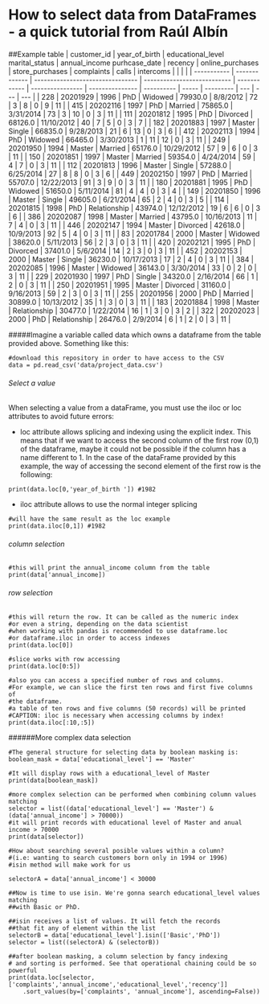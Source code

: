 # How to select data from DataFrames - a quick tutorial from Raúl Albín


##Example table
| customer_id | year_of_birth | educational_level marital_status | annual_income purhcase_date | recency      | online_purchases | store_purchases | complaints | calls | intercoms |     |     |     |
| ----------- | ------------- | -------------------------------- | --------------------------- | ------------ | ---------------- | --------------- | ---------- | ----- | --------- | --- | --- | --- |
| 228         | 20201929      | 1996                             | PhD                         | Widowed      | 79930.0          | 8/8/2012        | 72         | 3     | 8         | 0   | 9   | 11  |
| 415         | 20202116      | 1997                             | PhD                         | Married      | 75865.0          | 3/31/2014       | 73         | 3     | 10        | 0   | 3   | 11  |
| 111         | 20201812      | 1995                             | PhD                         | Divorced     | 68126.0          | 11/10/2012      | 40         | 7     | 5         | 0   | 3   | 7   |
| 182         | 20201883      | 1997                             | Master                      | Single       | 66835.0          | 9/28/2013       | 21         | 6     | 13        | 0   | 3   | 6   |
| 412         | 20202113      | 1994                             | PhD                         | Widowed      | 66465.0          | 3/30/2013       | 1          | 11    | 12        | 0   | 3   | 11  |
| 249         | 20201950      | 1994                             | Master                      | Married      | 65176.0          | 10/29/2012      | 57         | 9     | 6         | 0   | 3   | 11  |
| 150         | 20201851      | 1997                             | Master                      | Married      | 59354.0          | 4/24/2014       | 59         | 4     | 7         | 0   | 3   | 11  |
| 112         | 20201813      | 1996                             | Master                      | Single       | 57288.0          | 6/25/2014       | 27         | 8     | 8         | 0   | 3   | 6   |
| 449         | 20202150      | 1997                             | PhD                         | Married      | 55707.0          | 12/22/2013      | 91         | 3     | 9         | 0   | 3   | 11  |
| 180         | 20201881      | 1995                             | PhD                         | Widowed      | 51650.0          | 5/11/2014       | 81         | 4     | 4         | 0   | 3   | 4   |
| 149         | 20201850      | 1996                             | Master                      | Single       | 49605.0          | 6/21/2014       | 65         | 2     | 4         | 0   | 3   | 5   |
| 114         | 20201815      | 1998                             | PhD                         | Relationship | 43974.0          | 12/12/2012      | 19         | 6     | 6         | 0   | 3   | 6   |
| 386         | 20202087      | 1998                             | Master                      | Married      | 43795.0          | 10/16/2013      | 11         | 7     | 4         | 0   | 3   | 11  |
| 446         | 20202147      | 1994                             | Master                      | Divorced     | 42618.0          | 10/9/2013       | 92         | 5     | 4         | 0   | 3   | 11  |
| 83          | 20201784      | 2000                             | Master                      | Widowed      | 38620.0          | 5/11/2013       | 56         | 2     | 3         | 0   | 3   | 11  |
| 420         | 20202121      | 1995                             | PhD                         | Divorced     | 37401.0          | 5/6/2014        | 14         | 2     | 3         | 0   | 3   | 11  |
| 452         | 20202153      | 2000                             | Master                      | Single       | 36230.0          | 10/17/2013      | 17         | 2     | 4         | 0   | 3   | 11  |
| 384         | 20202085      | 1996                             | Master                      | Widowed      | 36143.0          | 3/30/2014       | 33         | 0     | 2         | 0   | 3   | 11  |
| 229         | 20201930      | 1997                             | PhD                         | Single       | 34320.0          | 2/16/2014       | 66         | 1     | 2         | 0   | 3   | 11  |
| 250         | 20201951      | 1995                             | Master                      | Divorced     | 31160.0          | 9/16/2013       | 59         | 2     | 3         | 0   | 3   | 11  |
| 255         | 20201956      | 2000                             | PhD                         | Married      | 30899.0          | 10/13/2012      | 35         | 1     | 3         | 0   | 3   | 11  |
| 183         | 20201884      | 1998                             | Master                      | Relationship | 30477.0          | 1/22/2014       | 16         | 1     | 3         | 0   | 3   | 2   |
| 322         | 20202023      | 2000                             | PhD                         | Relationship | 26476.0          | 2/9/2014        | 6          | 1     | 2         | 0   | 3   | 11  |


#####Imagine a variable called data which owns a dataframe from the table provided above. Something like this: 

```
#download this repository in order to have access to the CSV
data = pd.read_csv('data/project_data.csv')
```
###### Select a value
When selecting a value from a dataFrame, you must use the iloc or loc attributes to avoid future errors:
- loc attribute allows splicing and indexing using the explicit index. This means that if we want to access the second column of the first row (0,1) of the dataframe, maybe it could not be possible if the column has a name different to 1. In the case of the dataFrame provided by this example, the way of accessing the second element of the first row is the following: 

```
print(data.loc[0,'year_of_birth ']) #1982
```
- iloc attribute allows to use the normal integer splicing
```
#will have the same result as the loc example
print(data.iloc[0,1]) #1982
```
###### column selection
```
#this will print the annual_income column from the table
print(data['annual_income])
```

###### row selection
```
#this will return the row. It can be called as the numeric index
#or even a string, depending on the data scientist
#when working with pandas is recommended to use dataframe.loc 
#or dataframe.iloc in order to access indexes
print(data.loc[0])

#slice works with row accessing
print(data.loc[0:5])

#also you can access a specified number of rows and columns.
#For example, we can slice the first ten rows and first five columns of
#the dataframe.
#a table of ten rows and five columns (50 records) will be printed
#CAPTION: iloc is necessary when accessing columns by index!
print(data.iloc[:10,:5])

```

######More complex data selection
```
#The general structure for selecting data by boolean masking is:
boolean_mask = data['educational_level'] == 'Master'

#It will display rows with a educational_level of Master
print(data[boolean_mask])

#more complex selection can be performed when combining column values matching
selector = list((data['educational_level'] == 'Master') & (data['annual_income'] > 70000))
#it will print records with educational level of Master and anual income > 70000
print(data[selector])

#How about searching several posible values within a column? 
#(i.e: wanting to search customers born only in 1994 or 1996) 
#isin method will make work for us

selectorA = data['annual_income'] < 30000

##Now is time to use isin. We're gonna search educational_level values matching
##with Basic or PhD.

##isin receives a list of values. It will fetch the records
##that fit any of element within the list
selectorB = data['educational_level'].isin(['Basic','PhD'])
selector = list((selectorA) & (selectorB))

##after boolean masking, a column selection by fancy indexing
# and sorting is performed. See that operational chaining could be so powerful
print(data.loc[selector,['complaints','annual_income','educational_level','recency']]
    .sort_values(by=['complaints', 'annual_income'], ascending=False))
```